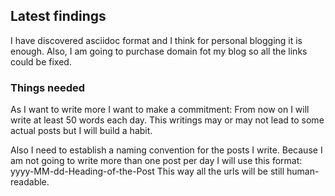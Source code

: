 ## Latest findings
I have discovered asciidoc format and I think for personal blogging it is enough.
Also, I am going to purchase domain fot my blog so all the links could be fixed.

### Things needed
As I want to write more I want to make a commitment:
From now on I will write at least 50 words each day.
This writings may or may not lead to some actual posts
but I will build a habit.

Also I need to establish a naming convention for the 
posts I write.
Because I am not going to write more than one post
per day I will use this format:
yyyy-MM-dd-Heading-of-the-Post
This way all the urls will be still human-readable.

